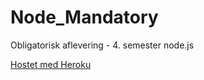 # Node_Mandatory
 Obligatorisk aflevering - 4. semester node.js
 
 [Hostet med Heroku](https://nodejsdocu.herokuapp.com/)
